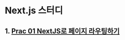 # Next.js 스터디

## 1. [Prac 01 NextJS로 페이지 라우팅하기](https://github.com/Dongarimart/Next.js-Study/tree/Prac-01)